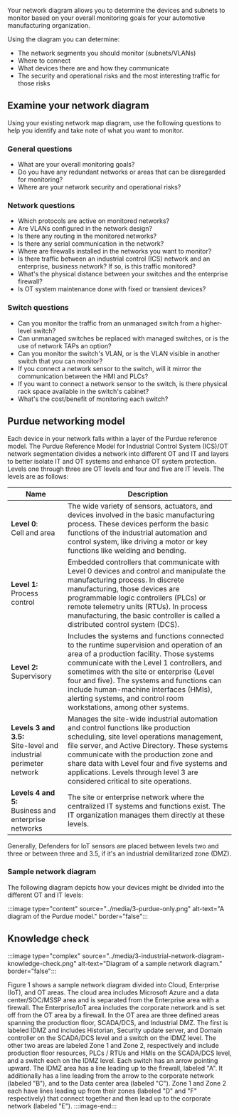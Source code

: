Your network diagram allows you to determine the devices and subnets to monitor based on your overall monitoring goals for your automotive manufacturing organization.

Using the diagram you can determine:

- The network segments you should monitor (subnets/VLANs)
- Where to connect
- What devices there are and how they communicate
- The security and operational risks and the most interesting traffic for those risks

## Examine your network diagram

Using your existing network map diagram, use the following questions to help you identify and take note of what you want to monitor.

### General questions

- What are your overall monitoring goals?
- Do you have any redundant networks or areas that can be disregarded for monitoring?
- Where are your network security and operational risks?

### Network questions

- Which protocols are active on monitored networks?
- Are VLANs configured in the network design?
- Is there any routing in the monitored networks?
- Is there any serial communication in the network?
- Where are firewalls installed in the networks you want to monitor?
- Is there traffic between an industrial control (ICS) network and an enterprise, business network? If so, is this traffic monitored?
- What's the physical distance between your switches and the enterprise firewall?
- Is OT system maintenance done with fixed or transient devices?

### Switch questions

- Can you monitor the traffic from an unmanaged switch from a higher-level switch?
- Can unmanaged switches be replaced with managed switches, or is the use of network TAPs an option?
- Can you monitor the switch's VLAN, or is the VLAN visible in another switch that you can monitor?
- If you connect a network sensor to the switch, will it mirror the communication between the HMI and PLCs?
- If you want to connect a network sensor to the switch, is there physical rack space available in the switch's cabinet?
- What's the cost/benefit of monitoring each switch?

## Purdue networking model

Each device in your network falls within a layer of the Purdue reference model. The Purdue Reference Model for Industrial Control System (ICS)/OT network segmentation divides a network into different OT and IT and layers to better isolate IT and OT systems and enhance OT system protection. Levels one through three are OT levels and four and five are IT levels. The levels are as follows:

| Name | Description |
|---------|---------|
|**Level 0**: </br>Cell and area| The wide variety of sensors, actuators, and devices involved in the basic manufacturing process. These devices perform the basic functions of the industrial automation and control system, like driving a motor or key functions like welding and bending.|
|**Level 1:** </br>Process control| Embedded controllers that communicate with Level 0 devices and control and manipulate the manufacturing process. In discrete manufacturing, those devices are programmable logic controllers (PLCs) or remote telemetry units (RTUs). In process manufacturing, the basic controller is called a distributed control system (DCS).|
| **Level 2:** </br>Supervisory| Includes the systems and functions connected to the runtime supervision and operation of an area of a production facility. Those systems communicate with the Level 1 controllers, and sometimes with the site or enterprise (Level four and five). The systems and functions can include human-machine interfaces (HMIs), alerting systems, and control room workstations, among other systems.|
| **Levels 3 and 3.5:** </br>Site-level and industrial perimeter network| Manages the site-wide industrial automation and control functions like production scheduling, site level operations management, file server, and Active Directory. These systems communicate with the production zone and share data with Level four and five systems and applications. Levels through level 3 are considered critical to site operations. |
| **Levels 4 and 5:** </br>Business and enterprise networks|The site or enterprise network where the centralized IT systems and functions exist. The IT organization manages them directly at these levels.|

Generally, Defenders for IoT sensors are placed between levels two and three or between three and 3.5, if it's an industrial demilitarized zone (DMZ). 

### Sample network diagram

The following diagram depicts how your devices might be divided into the different OT and IT levels:

:::image type="content" source="../media/3-purdue-only.png" alt-text="A diagram of the Purdue model." border="false":::

## Knowledge check
:::image type="complex" source="../media/3-industrial-network-diagram-knowledge-check.png" alt-text="Diagram of a sample network diagram." border="false":::

Figure 1 shows a sample network diagram divided into Cloud, Enterprise (IoT), and OT areas. The cloud area includes Microsoft Azure and a data center/SOC/MSSP area and is separated from the Enterprise area with a firewall. The Enterprise/IoT area includes the corporate network and is set off from the OT area by a firewall. In the OT area are three defined areas spanning the production floor, SCADA/DCS, and Industrial DMZ. The first is labeled  IDMZ and includes Historian, Security update server, and Domain controller on the SCADA/DCS level and a switch on the IDMZ level. The other two areas are labeled Zone 1 and Zone 2, respectively and include production floor resources, PLCs / RTUs and HMIs on the SCADA/DCS level, and a switch each on the IDMZ level. Each switch has an arrow pointing upward. The IDMZ area has a line leading up to the firewall, labeled "A". It additionally has a line leading from the arrow to the corporate network (labeled "B"), and to the Data center area (labeled "C").  Zone 1 and Zone 2 each have lines leading up from their zones (labeled "D" and "F" respectively) that connect together and then lead up to the corporate network (labeled "E"). 
:::image-end:::